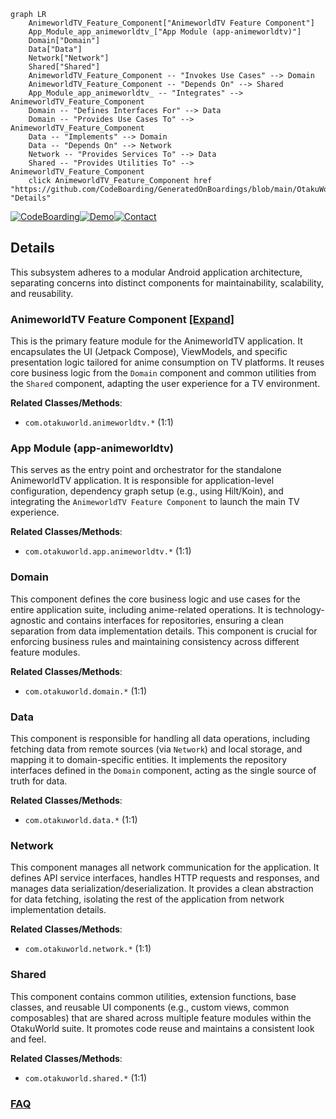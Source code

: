 ```mermaid
graph LR
    AnimeworldTV_Feature_Component["AnimeworldTV Feature Component"]
    App_Module_app_animeworldtv_["App Module (app-animeworldtv)"]
    Domain["Domain"]
    Data["Data"]
    Network["Network"]
    Shared["Shared"]
    AnimeworldTV_Feature_Component -- "Invokes Use Cases" --> Domain
    AnimeworldTV_Feature_Component -- "Depends On" --> Shared
    App_Module_app_animeworldtv_ -- "Integrates" --> AnimeworldTV_Feature_Component
    Domain -- "Defines Interfaces For" --> Data
    Domain -- "Provides Use Cases To" --> AnimeworldTV_Feature_Component
    Data -- "Implements" --> Domain
    Data -- "Depends On" --> Network
    Network -- "Provides Services To" --> Data
    Shared -- "Provides Utilities To" --> AnimeworldTV_Feature_Component
    click AnimeworldTV_Feature_Component href "https://github.com/CodeBoarding/GeneratedOnBoardings/blob/main/OtakuWorld/AnimeworldTV_Feature_Component.md" "Details"
```

[![CodeBoarding](https://img.shields.io/badge/Generated%20by-CodeBoarding-9cf?style=flat-square)](https://github.com/CodeBoarding/CodeBoarding)[![Demo](https://img.shields.io/badge/Try%20our-Demo-blue?style=flat-square)](https://www.codeboarding.org/demo)[![Contact](https://img.shields.io/badge/Contact%20us%20-%20contact@codeboarding.org-lightgrey?style=flat-square)](mailto:contact@codeboarding.org)

## Details

This subsystem adheres to a modular Android application architecture, separating concerns into distinct components for maintainability, scalability, and reusability.

### AnimeworldTV Feature Component [[Expand]](./AnimeworldTV_Feature_Component.md)
This is the primary feature module for the AnimeworldTV application. It encapsulates the UI (Jetpack Compose), ViewModels, and specific presentation logic tailored for anime consumption on TV platforms. It reuses core business logic from the `Domain` component and common utilities from the `Shared` component, adapting the user experience for a TV environment.


**Related Classes/Methods**:

- `com.otakuworld.animeworldtv.*` (1:1)


### App Module (app-animeworldtv)
This serves as the entry point and orchestrator for the standalone AnimeworldTV application. It is responsible for application-level configuration, dependency graph setup (e.g., using Hilt/Koin), and integrating the `AnimeworldTV Feature Component` to launch the main TV experience.


**Related Classes/Methods**:

- `com.otakuworld.app.animeworldtv.*` (1:1)


### Domain
This component defines the core business logic and use cases for the entire application suite, including anime-related operations. It is technology-agnostic and contains interfaces for repositories, ensuring a clean separation from data implementation details. This component is crucial for enforcing business rules and maintaining consistency across different feature modules.


**Related Classes/Methods**:

- `com.otakuworld.domain.*` (1:1)


### Data
This component is responsible for handling all data operations, including fetching data from remote sources (via `Network`) and local storage, and mapping it to domain-specific entities. It implements the repository interfaces defined in the `Domain` component, acting as the single source of truth for data.


**Related Classes/Methods**:

- `com.otakuworld.data.*` (1:1)


### Network
This component manages all network communication for the application. It defines API service interfaces, handles HTTP requests and responses, and manages data serialization/deserialization. It provides a clean abstraction for data fetching, isolating the rest of the application from network implementation details.


**Related Classes/Methods**:

- `com.otakuworld.network.*` (1:1)


### Shared
This component contains common utilities, extension functions, base classes, and reusable UI components (e.g., custom views, common composables) that are shared across multiple feature modules within the OtakuWorld suite. It promotes code reuse and maintains a consistent look and feel.


**Related Classes/Methods**:

- `com.otakuworld.shared.*` (1:1)




### [FAQ](https://github.com/CodeBoarding/GeneratedOnBoardings/tree/main?tab=readme-ov-file#faq)